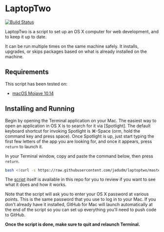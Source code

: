 # LaptopTwo

[![Build Status](https://circleci.com/gh/18F/laptop.svg)](https://circleci.com/gh/18F/laptop)

LaptopTwo is a script to set up an OS X computer for web development, and to keep
it up to date.

It can be run multiple times on the same machine safely.
It installs, upgrades, or skips packages
based on what is already installed on the machine.

## Requirements


This script has been tested on:

* [macOS Mojave 10.14](https://www.apple.com/osx/)

## Installing and Running

Begin by opening the Terminal application on your Mac. The easiest way to open
an application in OS X is to search for it via [Spotlight]. The default
keyboard shortcut for invoking Spotlight is &#8984;-Space (orm, hold the command key and press space). Once Spotlight
is up, just start typing the first few letters of the app you are looking for,
and once it appears, press `return` to launch it.

In your Terminal window, copy and paste the command below, then press `return`.

```sh
bash <(curl -s https://raw.githubusercontent.com/jadudm/laptoptwo/master/bootstrap.sh)
```
The [script](https://github.com/18F/laptop/blob/master/mac) itself is
available in this repo for you to review if you want to see what it does
and how it works.

Note that the script will ask you to enter your OS X password at various
points. This is the same password that you use to log in to your Mac.
If you don't already have it installed, GitHub for Mac will launch
automatically at the end of the script so you can set up everything you'll
need to push code to GitHub.

**Once the script is done, make sure to quit and relaunch Terminal.**


